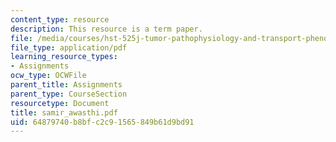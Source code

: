 ```yaml
---
content_type: resource
description: This resource is a term paper.
file: /media/courses/hst-525j-tumor-pathophysiology-and-transport-phenomena-fall-2005/64879740b8bfc2c91565849b61d9bd91_samir_awasthi.pdf
file_type: application/pdf
learning_resource_types:
- Assignments
ocw_type: OCWFile
parent_title: Assignments
parent_type: CourseSection
resourcetype: Document
title: samir_awasthi.pdf
uid: 64879740-b8bf-c2c9-1565-849b61d9bd91
---
```

